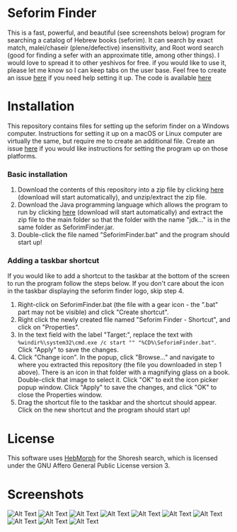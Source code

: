# Seforim Finder


This is a fast, powerful, and beautiful (see screenshots below) program for searching a catalog of Hebrew books (seforim). It can search by exact match, malei/chaseir (plene/defective) insensitivity, and Root word search (good for finding a sefer with an approximate title, among other things). I would love to spread it to other yeshivos for free. if you would like to use it, please let me know so I can keep tabs on the user base. Feel free to create an issue [here](https://github.com/shmueldabomb441/YGW-Seforim-Catalog/issues/new/choose) if you need help setting it up. The code is available [here](https://github.com/shmueldabomb441/SeforimCatalog)

# Installation 
This repository contains files for setting up the seforim finder on a Windows computer. Instructions for setting it up on a macOS or Linux computer are virtually the same, but require me to create an additional file. Create an issue [here](https://github.com/shmueldabomb441/YGW-Seforim-Catalog/issues/new/choose) if you would like instructions for setting the program up on those platforms.

### Basic installation 
 1. Download the contents of this repository into a zip file by clicking [here](https://github.com/shmueldabomb441/YGW-Seforim-Catalog/archive/refs/heads/main.zip) (download will start automatically), and unzip/extract the zip file.
 2. Download the Java programming language which allows the program to run by clicking [here](https://download.java.net/java/GA/jdk11/13/GPL/openjdk-11.0.1_windows-x64_bin.zip) (download will start automatically) and extract the zip file to the main folder so that the folder with the name "jdk..." is in the same folder as SeforimFinder.jar.
 3. Double-click the file named "SeforimFinder.bat" and the program should start up!

### Adding a taskbar shortcut

If you would like to add a shortcut to the taskbar at the bottom of the screen to run the program follow the steps below. If you don't care about the icon in the taskbar displaying the seforim finder logo, skip step 4.

 1. Right-click on SeforimFinder.bat (the file with a gear icon - the ".bat" part may not be visible) and click "Create shortcut".
 2. Right click the newly created file named "Seforim Finder - Shortcut", and click on "Properties".
 3. In the text field with the label "Target:", replace the text with `%windir%\system32\cmd.exe /c start "" "%CD%\SeforimFinder.bat"`. Click "Apply" to save the changes.
 4. Click "Change icon". In the popup, click "Browse..." and navigate to where you extracted this repository (the file you downloaded in step 1 above). There is an icon in that folder with a magnifying glass on a book. Double-click that image to select it. Click "OK" to exit the icon picker popup window. Click "Apply" to save the changes, and click "OK" to close the Properties window.
 5. Drag the shortcut file to the taskbar and the shortcut should appear. Click on the new shortcut and the program should start up!


# License 
This software uses [HebMorph](https://github.com/synhershko/HebMorph) for the Shoresh search, which is licensed under the GNU Affero General Public License version 3.

# Screenshots

![Alt Text](https://raw.github.com/shmueldabomb441/SeforimCatalog/master/ScreenshotProgramFrontPage.png)
![Alt Text](https://raw.github.com/shmueldabomb441/SeforimCatalog/master/ScreenshotRootWordSearchOptions.png)
![Alt Text](https://raw.github.com/shmueldabomb441/SeforimCatalog/master/ScreenshotRootWordSearchExample.png)
![Alt Text](https://raw.github.com/shmueldabomb441/SeforimCatalog/master/ScreenshotMaleiChaseirInsensitive.png)
![Alt Text](https://raw.github.com/shmueldabomb441/SeforimCatalog/master/ScreenshotSeforimByCriteria.png)
![Alt Text](https://raw.github.com/shmueldabomb441/SeforimCatalog/master/ScreenshotAuthors.png)
![Alt Text](https://raw.github.com/shmueldabomb441/SeforimCatalog/master/ScreenshotCategories.png)
![Alt Text](https://raw.github.com/shmueldabomb441/SeforimCatalog/master/ScreenshotShelves.png)
![Alt Text](https://raw.github.com/shmueldabomb441/SeforimCatalog/master/ScreenshotTips.png)
![Alt Text](https://raw.github.com/shmueldabomb441/SeforimCatalog/master/ScreenshotHelp.png)
